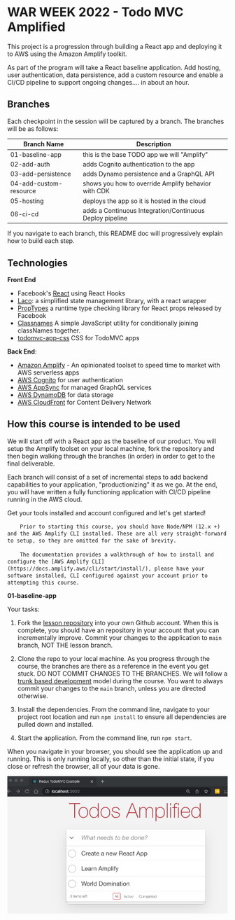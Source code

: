 # WAR WEEK 2022 - Todo MVC Amplified

This project is a progression through building a React app and deploying it to AWS using the Amazon Amplify toolkit.

As part of the program will take a React baseline application. Add hosting, user authentication, data persistence, add a custom resource and enable a CI/CD pipeline to support ongoing changes.... in about an hour.


## Branches

Each checkpoint in the session will be captured by a branch. The branches will be as follows:

|Branch Name|Description|
|-----------|-----------|
|01-baseline-app|this is the base TODO app we will "Amplify"|
|02-add-auth|adds Cognito authentication to the app|
|03-add-persistence|adds Dynamo persistence and a GraphQL API|
|04-add-custom-resource|shows you how to override Amplify behavior with CDK|
|05-hosting|deploys the app so it is hosted in the cloud|
|06-ci-cd|adds a Continuous Integration/Continuous Deploy pipeline|

If you navigate to each branch, this README doc will progressively explain how to build each step. 

## Technologies

__Front End__

* Facebook's [React](https://reactjs.org/) using React Hooks
* [Laco](https://www.npmjs.com/package/laco): a simplified state management library, with a react wrapper
* [PropTypes](https://www.npmjs.com/package/prop-types) a runtime type checking library for React props released by Facebook
* [Classnames](https://www.npmjs.com/package/classnames) A simple JavaScript utility for conditionally joining classNames together.
* [todomvc-app-css](https://www.npmjs.com/package/todomvc-app-css) CSS for TodoMVC apps


__Back End__: 

* [Amazon Amplify](https://docs.amplify.aws/) - An opinionated toolset to speed time to market with AWS serverless apps
* [AWS Cognito](https://docs.amplify.aws/lib/auth/getting-started/q/platform/js/) for user authentication
* [AWS AppSync](https://docs.amplify.aws/lib/graphqlapi/getting-started/q/platform/js/) for managed GraphQL services
* [AWS DynamoDB](https://docs.amplify.aws/lib/datastore/getting-started/q/platform/js/) for data storage
* [AWS CloudFront](https://docs.aws.amazon.com/amplify/latest/userguide/getting-started.html) for Content Delivery Network

## How this course is intended to be used

We will start off with a React app as the baseline of our product. You will setup the Amplify toolset on your local machine, fork the repository and then begin walking through the branches (in order) in order to get to the final deliverable.

Each branch will consist of a set of incremental steps to add backend capabilities to your application, "productionizing" it as we go. At the end, you will have written a fully functioning application with CI/CD pipeline running in the AWS cloud.

Get your tools installed and account configured and let's get started!

```
    Prior to starting this course, you should have Node/NPM (12.x +) and the AWS Amplify CLI installed. These are all very straight-forward to setup, so they are omitted for the sake of brevity. 

    The documentation provides a walkthrough of how to install and configure the [AWS Amplify CLI](https://docs.amplify.aws/cli/start/install/), please have your software installed, CLI configured against your account prior to attempting this course.
```

__01-baseline-app__

Your tasks:

1. Fork the [lesson repository](https://github.com/mgivneyjg/todo-amplify) into your own Github account. When this is complete, you should have an repository in your account that you can incrementally improve. Commit your changes to the application to `main` branch, NOT THE lesson branch. 

2. Clone the repo to your local machine. As you progress through the course, the branches are there as a reference in the event you get stuck. DO NOT COMMIT CHANGES TO THE BRANCHES. We will follow a [trunk based development](https://trunkbaseddevelopment.com/) model during the course. You want to always commit your changes to the `main` branch, unless you are directed otherwise.

3. Install the dependencies. From the command line, navigate to your project root location and run `npm install` to ensure all dependencies are pulled down and installed.

4. Start the application. From the command line, run `npm start`.

When you navigate in your browser, you should see the application up and running. This is only running locally, so other than the initial state, if you close or refresh the browser, all of your data is gone.

![Start State](./docs/01-run-app.png)
